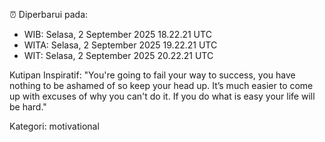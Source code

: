 ⏰ Diperbarui pada:
- WIB: Selasa, 2 September 2025 18.22.21 UTC
- WITA: Selasa, 2 September 2025 19.22.21 UTC
- WIT: Selasa, 2 September 2025 20.22.21 UTC

Kutipan Inspiratif:
"You're going to fail your way to success, you have nothing to be ashamed of so keep your head up. It’s much easier to come up with excuses of why you can't do it. If you do what is easy your life will be hard."


Kategori: motivational

